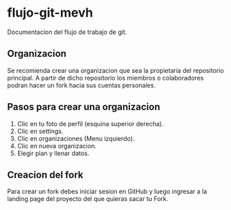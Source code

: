 # flujo-git-mevh
Documentacion del flujo de trabajo de git.

## Organizacion 

Se recomienda crear una organizacion que sea la propietaria del repositorio principal. A partir de dicho repositorio los miembros o colaboradores podran hacer un fork hacia sus cuentas personales.

## Pasos para crear una organizacion

1. Clic en tu foto de perfil (esquina superior derecha).
2. Clic en settings.
3. Clic en organizaciones (Menu izquierdo).
4. Clic en nueva organizacion.
5. Elegir plan y llenar datos.

## Creacion del fork

Para crear un fork debes iniciar sesion en GitHub y luego ingresar a la landing page del proyecto del que quieras sacar tu Fork.